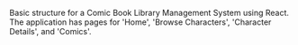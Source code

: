 Basic structure for a Comic Book Library Management System using React.
The application has pages for 'Home', 'Browse Characters', 'Character Details', and 'Comics'.

